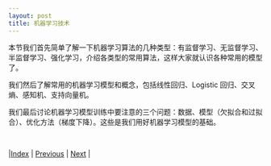 ```yaml
---
layout: post
title: 机器学习技术
---
```


本节我们首先简单了解一下机器学习算法的几种类型：有监督学习、无监督学习、半监督学习、强化学习，介绍各类型的常用算法，这样大家就认识各种常用的模型了。

我们然后了解常用的机器学习模型和概念，包括线性回归、Logistic 回归、交叉熵、感知机、支持向量机。

我们最后讨论机器学习模型训练中要注意的三个问题：数据、模型（欠拟合和过拟合）、优化方法（梯度下降）。这些是我们用好机器学习模型的基础。

<br/>

|[Index](./) | [Previous](0-11-chatgpt) | [Next](1-3-ml-type) |

